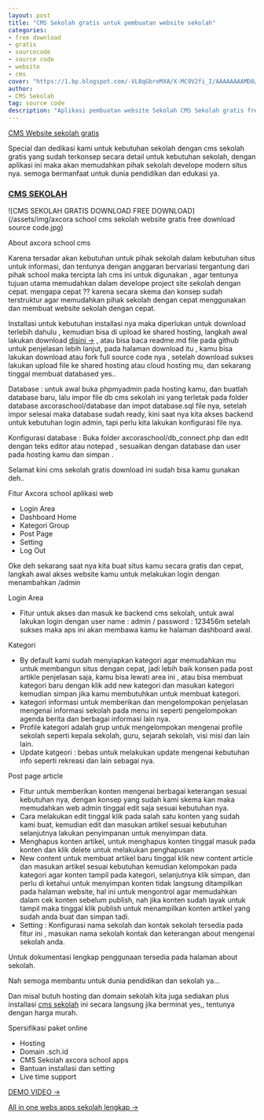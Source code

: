 ```yaml
---
layout: post
title: "CMS Sekolah gratis untuk pembuatan website sekolah"
categories: 
- free download
- gratis
- sourcecode
- source code
- website
- cms
cover: "https://1.bp.blogspot.com/-VL8qGbreMXA/X-MC9V2fi_I/AAAAAAAAMD0/rsiBEocp8AYZXA_kfwY8gebqvFaYvGs_QCLcBGAsYHQ/s626/web%2Bsekolah.jpg"
author:
- CMS Sekolah
tag: source code
description: "Aplikasi pembuatan website Sekolah CMS Sekolah gratis free download"
---
```

[CMS Website sekolah gratis]({{page.url}}) 

Special dan dedikasi kami untuk kebutuhan sekolah dengan cms sekolah gratis yang sudah terkonsep secara detail untuk kebutuhan sekolah, dengan aplikasi ini maka akan memudahkan pihak sekolah develope modern situs nya. semoga bermanfaat untuk dunia pendidikan dan edukasi ya.

### **[CMS SEKOLAH]({{page.url}})**

![CMS SEKOLAH GRATIS DOWNLOAD FREE DOWNLOAD](/assets/img/axcora school cms sekolah website gratis free download source code.jpg)

About axcora school cms

Karena tersadar akan kebutuhan untuk pihak sekolah dalam kebutuhan situs untuk informasi, dan tentunya dengan anggaran bervariasi tergantung dari pihak school maka tercipta lah cms ini untuk digunakan , agar tentunya tujuan utama memudahkan dalam develope project site sekolah dengan cepat. mengapa cepat ?? karena secara skema dan konsep sudah terstruktur agar memudahkan pihak sekolah dengan cepat menggunakan dan membuat website sekolah dengan cepat.

Installasi untuk kebutuhan installasi nya maka diperlukan untuk download terlebih dahulu , kemudian bisa di upload ke shared hosting, langkah awal lakukan download [disini →](https://github.com/mesinkasir/aplikasipembuatanwebsitesekolahgratis) , atau bisa baca readme.md file pada github untuk penjelasan lebih lanjut, pada halaman download itu , kamu bisa lakukan download atau fork full source code nya , setelah download sukses lakukan upload file ke shared hosting atau cloud hosting mu, dan sekarang tinggal membuat databased yes..

Database : untuk awal buka phpmyadmin pada hosting kamu, dan buatlah database baru, lalu impor file db cms sekolah ini yang terletak pada folder database axcoraschool/database dan impot database.sql file nya, setelah impor selesai maka database sudah ready, kini saat nya kita akses backend untuk kebutuhan login admin, tapi perlu kita lakukan konfigurasi file nya.

Konfigurasi database : Buka folder axcoraschool/db_connect.php dan edit dengan teks editor atau notepad , sesuaikan dengan database dan user pada hosting kamu dan simpan .

Selamat kini cms sekolah gratis download ini sudah bisa kamu gunakan deh..

Fitur Axcora school aplikasi web
+ Login Area
+ Dashboard Home
+ Kategori Group
+ Post Page
+ Setting
+ Log Out

Oke deh sekarang saat nya kita buat situs kamu secara gratis dan cepat, langkah awal akses website kamu untuk melakukan login dengan menambahkan /admin

Login Area
+ Fitur untuk akses dan masuk ke backend cms sekolah, untuk awal lakukan login dengan user name : admin / password : 123456m setelah sukses maka aps ini akan membawa kamu ke halaman dashboard awal.

Kategori
+ By default kami sudah menyiapkan kategori agar memudahkan mu untuk membangun situs dengan cepat, jadi lebih baik konsen pada post artikle penjelasan saja, kamu bisa lewati area ini , atau bisa membuat kategori baru dengan klik add new kategori dan masukan kategori kemudian simpan jika kamu membutuhkan untuk membuat kategori.
+ kategori informasi untuk memberikan dan mengelompokan penjelasan mengenai informasi sekolah pada menu ini seperti pengelompokan agenda berita dan berbagai informasi lain nya.
+ Profile kategori adalah grup untuk mengelompokan mengenai profile sekolah seperti kepala sekolah, guru, sejarah sekolah, visi misi dan lain lain.
+ Update katgeori : bebas untuk melakukan update mengenai kebutuhan info seperti rekreasi dan lain sebagai nya.

Post page article
+ Fitur untuk memberikan konten mengenai berbagai keterangan sesuai kebutuhan nya, dengan konsep yang sudah kami skema kan maka memudahkan web admin tinggal edit saja sesuai kebutuhan nya.
+ Cara melakukan edit tinggal klik pada salah satu konten yang sudah kami buat, kemudian edit dan masukan artikel sesuai kebutuhan selanjutnya lakukan penyimpanan untuk menyimpan data.
+ Menghapus konten artikel, untuk menghapus konten tinggal masuk pada konten dan klik delete untuk melakukan penghapusan
+ New content untuk membuat artikel baru tinggal klik new content article dan masukan artikel sesuai kebutuhan kemudian kelompokan pada kategori agar konten tampil pada kategori, selanjutnya klik simpan, dan perlu di ketahui untuk menyimpan konten tidak langsung ditampilkan pada halaman website, hal ini untuk mengontrol agar memudahkan dalam cek konten sebelum publish, nah jika konten sudah layak untuk tampil maka tinggal klik publish untuk menampilkan konten artikel yang sudah anda buat dan simpan tadi.
+ Setting : Konfigurasi nama sekolah dan kontak sekolah tersedia pada fitur ini , masukan nama sekolah kontak dan keterangan about mengenai sekolah anda.

Untuk dokumentasi lengkap penggunaan tersedia pada halaman about sekolah.

Nah semoga membantu untuk dunia pendidikan dan sekolah ya...

Dan misal butuh hosting dan domain sekolah kita juga sediakan plus installasi [cms sekolah]({{page.url}}) ini secara langsung jika berminat yes,, tentunya dengan harga murah.

Spersifikasi paket online
+ Hosting
+ Domain .sch.id
+ CMS Sekolah axcora school apps
+ Bantuan installasi dan setting
+ Live time support

[DEMO VIDEO →](https://www.youtube.com/watch?v=k5ShqrpbDIs)

[All in one webs apps sekolah lengkap →](https://axcora.com/cmssekolah/)